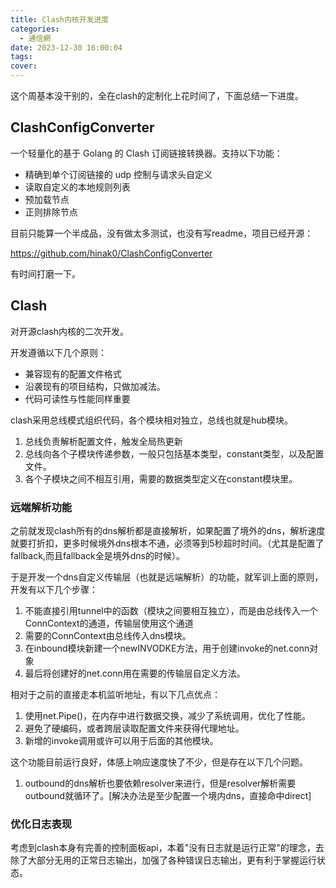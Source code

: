 ```yaml
---
title: Clash内核开发进度
categories:
  - 通信網
date: 2023-12-30 16:00:04
tags:
cover:
---
```


这个周基本没干别的，全在clash的定制化上花时间了，下面总结一下进度。

## ClashConfigConverter

一个轻量化的基于 Golang 的 Clash 订阅链接转换器。支持以下功能：

- 精确到单个订阅链接的 udp 控制与请求头自定义
- 读取自定义的本地规则列表
- 预加载节点
- 正则排除节点

目前只能算一个半成品，没有做太多测试，也没有写readme，项目已经开源：

https://github.com/hinak0/ClashConfigConverter

有时间打磨一下。

## Clash

对开源clash内核的二次开发。

开发遵循以下几个原则：

- 兼容现有的配置文件格式
- 沿袭现有的项目结构，只做加减法。
- 代码可读性与性能同样重要

clash采用总线模式组织代码，各个模块相对独立，总线也就是hub模块。

1. 总线负责解析配置文件，触发全局热更新
2. 总线向各个子模块传递参数，一般只包括基本类型，constant类型，以及配置文件。
3. 各个子模块之间不相互引用，需要的数据类型定义在constant模块里。

### 远端解析功能

之前就发现clash所有的dns解析都是直接解析，如果配置了境外的dns，解析速度就要打折扣，更多时候境外dns根本不通，必须等到5秒超时时间。（尤其是配置了fallback,而且fallback全是境外dns的时候）。

于是开发一个dns自定义传输层（也就是远端解析）的功能，就军训上面的原则，开发有以下几个步骤：

1. 不能直接引用tunnel中的函数（模块之间要相互独立），而是由总线传入一个ConnContext的通道，传输层使用这个通道
2. 需要的ConnContext由总线传入dns模块。
3. 在inbound模块新建一个newINVODKE方法，用于创建invoke的net.conn对象
4. 最后将创建好的net.conn用在需要的传输层自定义方法。

相对于之前的直接走本机监听地址，有以下几点优点：

1. 使用net.Pipe()，在内存中进行数据交换，减少了系统调用，优化了性能。
2. 避免了硬编码，或者跨层读取配置文件来获得代理地址。
3. 新增的invoke调用或许可以用于后面的其他模块。

这个功能目前运行良好，体感上响应速度快了不少，但是存在以下几个问题。

1. outbound的dns解析也要依赖resolver来进行，但是resolver解析需要outbound就循环了。[解决办法是至少配置一个境内dns，直接命中direct]

### 优化日志表现

考虑到clash本身有完善的控制面板api，本着"没有日志就是运行正常"的理念，去除了大部分无用的正常日志输出，加强了各种错误日志输出，更有利于掌握运行状态。
